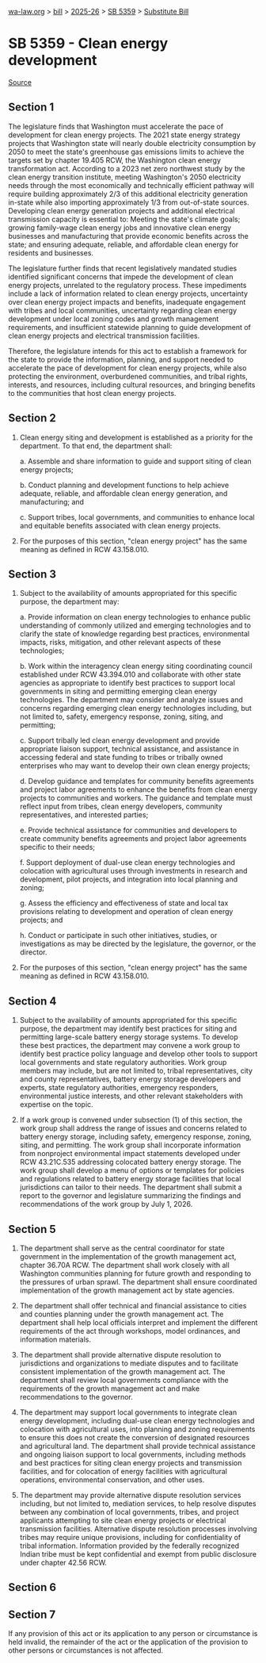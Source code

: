 [wa-law.org](/) > [bill](/bill/) > [2025-26](/bill/2025-26/) > [SB 5359](/bill/2025-26/sb/5359/) > [Substitute Bill](/bill/2025-26/sb/5359/S/)

# SB 5359 - Clean energy development

[Source](http://lawfilesext.leg.wa.gov/biennium/2025-26/Pdf/Bills/Senate%20Bills/5359-S.pdf)

## Section 1
The legislature finds that Washington must accelerate the pace of development for clean energy projects. The 2021 state energy strategy projects that Washington state will nearly double electricity consumption by 2050 to meet the state's greenhouse gas emissions limits to achieve the targets set by chapter 19.405 RCW, the Washington clean energy transformation act. According to a 2023 net zero northwest study by the clean energy transition institute, meeting Washington's 2050 electricity needs through the most economically and technically efficient pathway will require building approximately 2/3 of this additional electricity generation in-state while also importing approximately 1/3 from out-of-state sources. Developing clean energy generation projects and additional electrical transmission capacity is essential to: Meeting the state's climate goals; growing family-wage clean energy jobs and innovative clean energy businesses and manufacturing that provide economic benefits across the state; and ensuring adequate, reliable, and affordable clean energy for residents and businesses.

The legislature further finds that recent legislatively mandated studies identified significant concerns that impede the development of clean energy projects, unrelated to the regulatory process. These impediments include a lack of information related to clean energy projects, uncertainty over clean energy project impacts and benefits, inadequate engagement with tribes and local communities, uncertainty regarding clean energy development under local zoning codes and growth management requirements, and insufficient statewide planning to guide development of clean energy projects and electrical transmission facilities.

Therefore, the legislature intends for this act to establish a framework for the state to provide the information, planning, and support needed to accelerate the pace of development for clean energy projects, while also protecting the environment, overburdened communities, and tribal rights, interests, and resources, including cultural resources, and bringing benefits to the communities that host clean energy projects.

## Section 2
1. Clean energy siting and development is established as a priority for the department. To that end, the department shall:

    a. Assemble and share information to guide and support siting of clean energy projects;

    b. Conduct planning and development functions to help achieve adequate, reliable, and affordable clean energy generation, and manufacturing; and

    c. Support tribes, local governments, and communities to enhance local and equitable benefits associated with clean energy projects.

2. For the purposes of this section, "clean energy project" has the same meaning as defined in RCW 43.158.010.

## Section 3
1. Subject to the availability of amounts appropriated for this specific purpose, the department may:

    a. Provide information on clean energy technologies to enhance public understanding of commonly utilized and emerging technologies and to clarify the state of knowledge regarding best practices, environmental impacts, risks, mitigation, and other relevant aspects of these technologies;

    b. Work within the interagency clean energy siting coordinating council established under RCW 43.394.010 and collaborate with other state agencies as appropriate to identify best practices to support local governments in siting and permitting emerging clean energy technologies. The department may consider and analyze issues and concerns regarding emerging clean energy technologies including, but not limited to, safety, emergency response, zoning, siting, and permitting;

    c. Support tribally led clean energy development and provide appropriate liaison support, technical assistance, and assistance in accessing federal and state funding to tribes or tribally owned enterprises who may want to develop their own clean energy projects;

    d. Develop guidance and templates for community benefits agreements and project labor agreements to enhance the benefits from clean energy projects to communities and workers. The guidance and template must reflect input from tribes, clean energy developers, community representatives, and interested parties;

    e. Provide technical assistance for communities and developers to create community benefits agreements and project labor agreements specific to their needs;

    f. Support deployment of dual-use clean energy technologies and colocation with agricultural uses through investments in research and development, pilot projects, and integration into local planning and zoning;

    g. Assess the efficiency and effectiveness of state and local tax provisions relating to development and operation of clean energy projects; and

    h. Conduct or participate in such other initiatives, studies, or investigations as may be directed by the legislature, the governor, or the director.

2. For the purposes of this section, "clean energy project" has the same meaning as defined in RCW 43.158.010.

## Section 4
1. Subject to the availability of amounts appropriated for this specific purpose, the department may identify best practices for siting and permitting large-scale battery energy storage systems. To develop these best practices, the department may convene a work group to identify best practice policy language and develop other tools to support local governments and state regulatory authorities. Work group members may include, but are not limited to, tribal representatives, city and county representatives, battery energy storage developers and experts, state regulatory authorities, emergency responders, environmental justice interests, and other relevant stakeholders with expertise on the topic.

2. If a work group is convened under subsection (1) of this section, the work group shall address the range of issues and concerns related to battery energy storage, including safety, emergency response, zoning, siting, and permitting. The work group shall incorporate information from nonproject environmental impact statements developed under RCW 43.21C.535 addressing colocated battery energy storage. The work group shall develop a menu of options or templates for policies and regulations related to battery energy storage facilities that local jurisdictions can tailor to their needs. The department shall submit a report to the governor and legislature summarizing the findings and recommendations of the work group by July 1, 2026.

## Section 5
1. The department shall serve as the central coordinator for state government in the implementation of the growth management act, chapter 36.70A RCW. The department shall work closely with all Washington communities planning for future growth and responding to the pressures of urban sprawl. The department shall ensure coordinated implementation of the growth management act by state agencies.

2. The department shall offer technical and financial assistance to cities and counties planning under the growth management act. The department shall help local officials interpret and implement the different requirements of the act through workshops, model ordinances, and information materials.

3. The department shall provide alternative dispute resolution to jurisdictions and organizations to mediate disputes and to facilitate consistent implementation of the growth management act. The department shall review local governments compliance with the requirements of the growth management act and make recommendations to the governor.

4. The department may support local governments to integrate clean energy development, including dual-use clean energy technologies and colocation with agricultural uses, into planning and zoning requirements to ensure this does not create the conversion of designated resources and agricultural land. The department shall provide technical assistance and ongoing liaison support to local governments, including methods and best practices for siting clean energy projects and transmission facilities, and for colocation of energy facilities with agricultural operations, environmental conservation, and other uses.

5. The department may provide alternative dispute resolution services including, but not limited to, mediation services, to help resolve disputes between any combination of local governments, tribes, and project applicants attempting to site clean energy projects or electrical transmission facilities. Alternative dispute resolution processes involving tribes may require unique provisions, including for confidentiality of tribal information. Information provided by the federally recognized Indian tribe must be kept confidential and exempt from public disclosure under chapter 42.56 RCW.

## Section 6
## Section 7
If any provision of this act or its application to any person or circumstance is held invalid, the remainder of the act or the application of the provision to other persons or circumstances is not affected.
